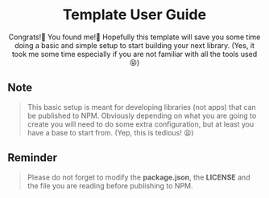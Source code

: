 <h1 align="center">
  Template User Guide
</h1>

<p align="center">
  Congrats!🎉 You found me!🤩 Hopefully this template will save you some time doing a basic and simple setup to start building your next library. (Yes, it took me some time especially if you are not familiar with all the tools used 😝) 
</p>

## Note

> This basic setup is meant for developing libraries (not apps) that can be published to NPM. Obviously depending on what you are going to create you will need to do some extra configuration, but at least you have a base to start from. (Yep, this is tedious! 😫)

## Reminder

> Please do not forget to modify the **package.json**, the **LICENSE** and the file you are reading before publishing to NPM.
